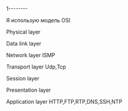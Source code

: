 1--------

Я использую модель OSI

Physical layer

Data link layer

Network layer      ISMP

Transport layer        Udp,Tcp

Session layer

Presentation layer

Application layer    HTTP,FTP,RTP,DNS,SSH,NTP

